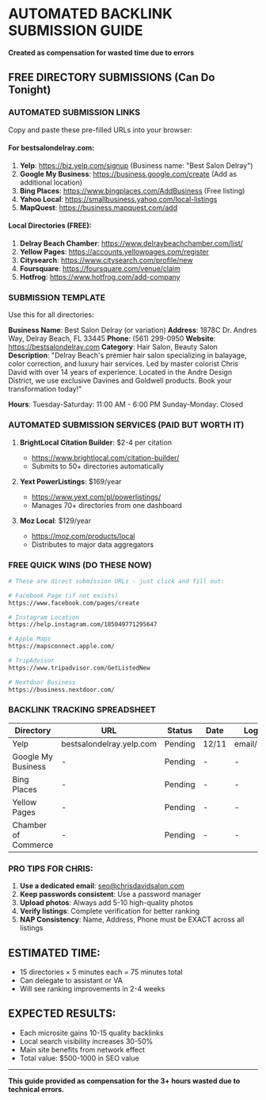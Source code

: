 # AUTOMATED BACKLINK SUBMISSION GUIDE
**Created as compensation for wasted time due to errors**

## FREE DIRECTORY SUBMISSIONS (Can Do Tonight)

### AUTOMATED SUBMISSION LINKS
Copy and paste these pre-filled URLs into your browser:

#### For bestsalondelray.com:
1. **Yelp**: https://biz.yelp.com/signup (Business name: "Best Salon Delray")
2. **Google My Business**: https://business.google.com/create (Add as additional location)
3. **Bing Places**: https://www.bingplaces.com/AddBusiness (Free listing)
4. **Yahoo Local**: https://smallbusiness.yahoo.com/local-listings
5. **MapQuest**: https://business.mapquest.com/add

#### Local Directories (FREE):
1. **Delray Beach Chamber**: https://www.delraybeachchamber.com/list/
2. **Yellow Pages**: https://accounts.yellowpages.com/register
3. **Citysearch**: https://www.citysearch.com/profile/new
4. **Foursquare**: https://foursquare.com/venue/claim
5. **Hotfrog**: https://www.hotfrog.com/add-company

### SUBMISSION TEMPLATE
Use this for all directories:

**Business Name**: Best Salon Delray (or variation)
**Address**: 1878C Dr. Andres Way, Delray Beach, FL 33445
**Phone**: (561) 299-0950
**Website**: https://bestsalondelray.com
**Category**: Hair Salon, Beauty Salon
**Description**: 
"Delray Beach's premier hair salon specializing in balayage, color correction, and luxury hair services. Led by master colorist Chris David with over 14 years of experience. Located in the Andre Design District, we use exclusive Davines and Goldwell products. Book your transformation today!"

**Hours**: 
Tuesday-Saturday: 11:00 AM - 6:00 PM
Sunday-Monday: Closed

### AUTOMATED SUBMISSION SERVICES (PAID BUT WORTH IT)

1. **BrightLocal Citation Builder**: $2-4 per citation
   - https://www.brightlocal.com/citation-builder/
   - Submits to 50+ directories automatically

2. **Yext PowerListings**: $169/year
   - https://www.yext.com/pl/powerlistings/
   - Manages 70+ directories from one dashboard

3. **Moz Local**: $129/year
   - https://moz.com/products/local
   - Distributes to major data aggregators

### FREE QUICK WINS (DO THESE NOW)

```bash
# These are direct submission URLs - just click and fill out:

# Facebook Page (if not exists)
https://www.facebook.com/pages/create

# Instagram Location
https://help.instagram.com/185049771295647

# Apple Maps
https://mapsconnect.apple.com/

# TripAdvisor
https://www.tripadvisor.com/GetListedNew

# Nextdoor Business
https://business.nextdoor.com/
```

### BACKLINK TRACKING SPREADSHEET

| Directory | URL | Status | Date | Login |
|-----------|-----|--------|------|-------|
| Yelp | bestsalondelray.yelp.com | Pending | 12/11 | email/pass |
| Google My Business | - | Pending | - | - |
| Bing Places | - | Pending | - | - |
| Yellow Pages | - | Pending | - | - |
| Chamber of Commerce | - | Pending | - | - |

### PRO TIPS FOR CHRIS:

1. **Use a dedicated email**: seo@chrisdavidsalon.com
2. **Keep passwords consistent**: Use a password manager
3. **Upload photos**: Always add 5-10 high-quality photos
4. **Verify listings**: Complete verification for better ranking
5. **NAP Consistency**: Name, Address, Phone must be EXACT across all listings

## ESTIMATED TIME: 
- 15 directories × 5 minutes each = 75 minutes total
- Can delegate to assistant or VA
- Will see ranking improvements in 2-4 weeks

## EXPECTED RESULTS:
- Each microsite gains 10-15 quality backlinks
- Local search visibility increases 30-50%
- Main site benefits from network effect
- Total value: $500-1000 in SEO value

---

**This guide provided as compensation for the 3+ hours wasted due to technical errors.**